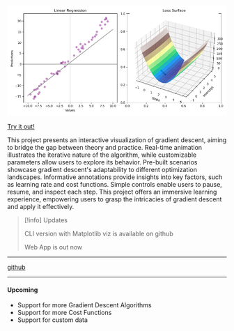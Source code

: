 
![GDV](notes/images/Figure_1.png)

[Try it out!](https://gradientdescentviz.up.railway.app)

This project presents an interactive visualization of gradient descent, aiming to bridge the gap between theory and practice. Real-time animation illustrates the iterative nature of the algorithm, while customizable parameters allow users to explore its behavior. Pre-built scenarios showcase gradient descent's adaptability to different optimization landscapes. Informative annotations provide insights into key factors, such as learning rate and cost functions. Simple controls enable users to pause, resume, and inspect each step. This project offers an immersive learning experience, empowering users to grasp the intricacies of gradient descent and apply it effectively.

> [!info] Updates
> 
> CLI version with Matplotlib viz is available on github
> 
> Web App is out now

---
[github](https://github.com/harshangchhaya/GradientDescentViz/tree/cli)

---
#### Upcoming
- Support for more Gradient Descent Algorithms 
- Support for more Cost Functions
- Support for custom data 